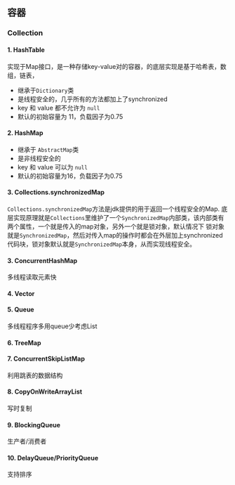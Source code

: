 ## 容器

### Collection

#### 1. HashTable
实现于Map接口，是一种存储key-value对的容器，的底层实现是基于哈希表，数组，链表，
- 继承于`Dictionary`类
- 是线程安全的，几乎所有的方法都加上了synchronized
- key 和 value 都不允许为 `null`
- 默认的初始容量为 11，负载因子为0.75

#### 2. HashMap
- 继承于 `AbstractMap`类
- 是非线程安全的
- key 和 value 可以为 `null`
- 默认的初始容量为16，负载因子为0.75

#### 3. Collections.synchronizedMap
`Collections.synchronizedMap`方法是jdk提供的用于返回一个线程安全的Map.
底层实现原理就是`Collections`里维护了一个`SynchronizedMap`内部类，该内部类有两个属性，一个就是传入的map对象，另外一个就是锁对象，默认情况下
锁对象就是`SynchronizedMap`，然后对传入map的操作时都会在外层加上synchronized代码块，锁对象默认就是`SynchronizedMap`本身，从而实现线程安全。

#### 3. ConcurrentHashMap
多线程读取元素快

#### 4. Vector

#### 5. Queue
多线程程序多用queue少考虑List

#### 6. TreeMap

#### 7. ConcurrentSkipListMap
利用跳表的数据结构

#### 8. CopyOnWriteArrayList
写时复制

#### 9. BlockingQueue
生产者/消费者

#### 10. DelayQueue/PriorityQueue
支持排序